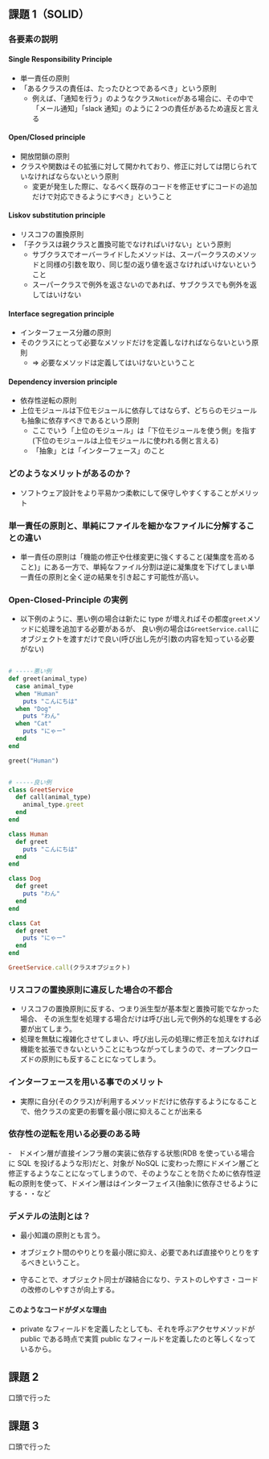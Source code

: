## 課題 1（SOLID）

### 各要素の説明

#### Single Responsibility Principle

- 単一責任の原則
- 「あるクラスの責任は、たったひとつであるべき」という原則
  - 例えば、「通知を行う」のようなクラス`Notice`がある場合に、その中で「メール通知」「slack 通知」のように２つの責任があるため違反と言える

#### Open/Closed principle

- 開放閉鎖の原則
- クラスや関数はその拡張に対して開かれており、修正に対しては閉じられていなければならないという原則
  - 変更が発生した際に、なるべく既存のコードを修正せずにコードの追加だけで対応できるようにすべき」ということ

#### Liskov substitution principle

- リスコフの置換原則
- 「子クラスは親クラスと置換可能でなければいけない」という原則
  - サブクラスでオーバーライドしたメソッドは、スーパークラスのメソッドと同様の引数を取り、同じ型の返り値を返さなければいけないということ
  - スーパークラスで例外を返さないのであれば、サブクラスでも例外を返してはいけない

#### Interface segregation principle

- インターフェース分離の原則
- そのクラスにとって必要なメソッドだけを定義しなければならないという原則
  - => 必要なメソッドは定義してはいけないということ

#### Dependency inversion principle

- 依存性逆転の原則
- 上位モジュールは下位モジュールに依存してはならず、どちらのモジュールも抽象に依存すべきであるという原則
  - ここでいう「上位のモジュール」は「下位モジュールを使う側」を指す(下位のモジュールは上位モジュールに使われる側と言える)
  - 「抽象」とは「インターフェース」のこと

### どのようなメリットがあるのか？

- ソフトウェア設計をより平易かつ柔軟にして保守しやすくすることがメリット

### 単一責任の原則と、単純にファイルを細かなファイルに分解することの違い

- 単一責任の原則は「機能の修正や仕様変更に強くすること(凝集度を高めること)」にある一方で、単純なファイル分割は逆に凝集度を下げてしまい単一責任の原則と全く逆の結果を引き起こす可能性が高い。

### Open-Closed-Principle の実例

- 以下例のように、悪い例の場合は新たに type が増えればその都度`greet`メソッドに処理を追加する必要があるが、
  良い例の場合は`GreetService.call`にオブジェクトを渡すだけで良い(呼び出し先が引数の内容を知っている必要がない)

```ruby

# -----悪い例
def greet(animal_type)
  case animal_type
  when "Human"
    puts "こんにちは"
  when "Dog"
    puts "わん"
  when "Cat"
    puts "にゃー"
  end
end

greet("Human")


# -----良い例
class GreetService
  def call(animal_type)
    animal_type.greet
  end
end

class Human
  def greet
    puts "こんにちは"
  end
end

class Dog
  def greet
    puts "わん"
  end
end

class Cat
  def greet
    puts "にゃー"
  end
end

GreetService.call(クラスオプジェクト)
```

### リスコフの置換原則に違反した場合の不都合

- リスコフの置換原則に反する、つまり派生型が基本型と置換可能でなかった場合、
  その派生型を処理する場合だけは呼び出し元で例外的な処理をする必要が出てしまう。
- 処理を無駄に複雑化させてしまい、呼び出し元の処理に修正を加えなければ機能を拡張できないということにもつながってしまうので、オープンクローズドの原則にも反することになってしまう。

### インターフェースを用いる事でのメリット

- 実際に自分(そのクラス)が利用するメソッドだけに依存するようになることで、他クラスの変更の影響を最小限に抑えることが出来る

### 依存性の逆転を用いる必要のある時

-　ドメイン層が直接インフラ層の実装に依存する状態(RDB を使っている場合に SQL を投げるような形)だと、対象が NoSQL に変わった際にドメイン層ごと修正するようなことになってしまうので、そのようなことを防ぐために依存性逆転の原則を使って、ドメイン層ははインターフェイス(抽象)に依存させるようにする・・など

### デメテルの法則とは？

- 最小知識の原則とも言う。

- オブジェクト間のやりとりを最小限に抑え、必要であれば直接やりとりをするべきということ。

- 守ることで、オブジェクト同士が疎結合になり、テストのしやすさ・コードの改修のしやすさが向上する。

#### このようなコードがダメな理由

- private なフィールドを定義したとしても、それを呼ぶアクセサメソッドが public である時点で実質 public なフィールドを定義したのと等しくなっているから。

## 課題 2

口頭で行った

## 課題 3

口頭で行った
